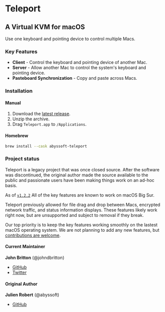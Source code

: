 # Teleport
## A Virtual KVM for macOS

Use one keyboard and pointing device to control multiple Macs.

### Key Features

* __Client__ - Control the keyboard and pointing device of another Mac.
* __Server__ - Allow another Mac to control the system's keyboard and pointing device.
* __Pasteboard Synchronization__ - Copy and paste across Macs.

### Installation

#### Manual

1. Download the [latest release](https://github.com/abyssoft/teleport/releases/latest).
2. Unzip the archive.
3. Drag `Teleport.app` to `/Applications`.

#### Homebrew

```bash
brew install --cask abyssoft-teleport
```

### Project status

Teleport is a legacy project that was once closed source. After the software was discontinued, the original author made the source available to the public and passionate users have been making things work on an ad-hoc basis.

As of [`v1.2.2`](https://github.com/abyssoft/teleport/releases/tag/v1.2.2) All of the key features are known to work on macOS Big Sur.

Teleport previously allowed for file drag and drop between Macs, encrypted network traffic, and status information displays. These features likely work right now, but are unsupported and subject to removal if they break.

Our top priority is to keep the key features working smoothly on the lastest macOS operating system. We are not planning to add any new features, but [contributions are welcome](CONTRIBUTING.md).

#### Current Maintainer

__John Britton__ (@johndbritton)
* [GitHub](https://github.com/johndbritton)
* [Twitter](https://twitter.com/johndbritton)

#### Original Author

__Julien Robert__ (@abyssoft)
* [GitHub](https://github.com/abyssoft)

